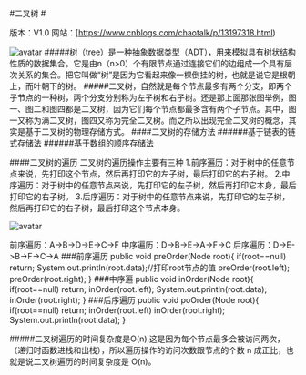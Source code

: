 #二叉树 #
> 
版本：V1.0
网站：[https://www.cnblogs.com/chaotalk/p/13197318.html)

![avatar](https://user-gold-cdn.xitu.io/2020/6/27/172f347e153fb9e9?w=621&h=601&f=png&s=38722)
#####树（tree）是一种抽象数据类型（ADT），用来模拟具有树状结构性质的数据集合。它是由n（n>0）个有限节点通过连接它们的边组成一个具有层次关系的集合。把它叫做“树”是因为它看起来像一棵倒挂的树，也就是说它是根朝上，而叶朝下的树。
#####二叉树，自然就是每个节点最多有两个分支，即两个子节点的一种树，两个分支分别称为左子树和右子树。还是那上面那张图举例，图一、图二和图四都是二叉树，因为它们每个节点都最多含有两个子节点。其中，图一又称为满二叉树，图四又称为完全二叉树。而之所以出现完全二叉树的概念，其实是基于二叉树的物理存储方式。
####二叉树的存储方法
######基于链表的链式存储法
######基于数组的顺序存储法

####二叉树的遍历
二叉树的遍历操作主要有三种
1.前序遍历：对于树中的任意节点来说，先打印这个节点，然后再打印它的左子树，最后打印它的右子树。
2.中序遍历：对于树中的任意节点来说，先打印它的左子树，然后再打印它本身，最后打印它的右子树。
3.后序遍历：对于树中的任意节点来说，先打印它的左子树，然后再打印它的右子树，最后打印这个节点本身。

![avatar](https://user-gold-cdn.xitu.io/2020/6/27/172f3485137a5f7f?w=221&h=262&f=png&s=12777)

前序遍历：A->B->D->E->C->F
中序遍历：D->B->E->A->F->C
后序遍历：D->E->B->F->C->A
###前序遍历
public void preOrder(Node root){
	if(root==null) return;
	System.out.println(root.data);//打印root节点的值
    preOrder(root.left);
    preOrder(root.right);
}
###中序遍
public void inOrder(Node root){
	if(root==null) return;
	inOrder(root.left);
	System.out.println(root.data);
	inOrder(root.right);
}
###后序遍历
public void poOrder(Node root){
	if(root==null) return;
	inOrder(root.left)
	inOrder(root.right);
	System.out.println(root.data);
}

#####二叉树遍历的时间复杂度是O(n),这是因为每个节点最多会被访问两次，（递归时函数进栈和出栈），所以遍历操作的访问次数跟节点的个数 n 成正比，也就是说二叉树遍历的时间复杂度是 O(n)。
